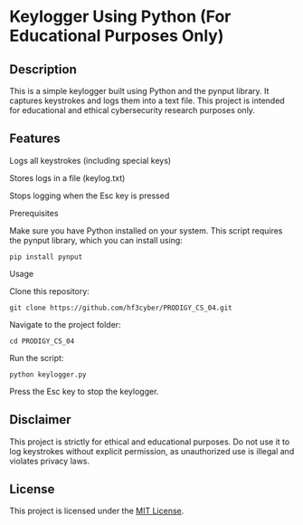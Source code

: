 # Keylogger Using Python (For Educational Purposes Only)

## Description

This is a simple keylogger built using Python and the pynput library. It captures keystrokes and logs them into a text file. This project is intended for educational and ethical cybersecurity research purposes only.

## Features

Logs all keystrokes (including special keys)

Stores logs in a file (keylog.txt)

Stops logging when the Esc key is pressed

Prerequisites

Make sure you have Python installed on your system. This script requires the pynput library, which you can install using:
```
pip install pynput
```
Usage

Clone this repository:
```
git clone https://github.com/hf3cyber/PRODIGY_CS_04.git
```
Navigate to the project folder:
```
cd PRODIGY_CS_04
```
Run the script:
```
python keylogger.py
```

Press the Esc key to stop the keylogger.

## Disclaimer

This project is strictly for ethical and educational purposes. Do not use it to log keystrokes without explicit permission, as unauthorized use is illegal and violates privacy laws.

## License
This project is licensed under the [MIT License](./LICENSE).



